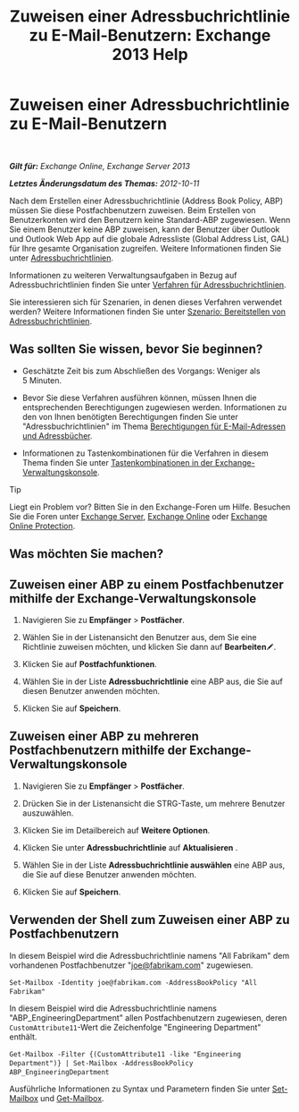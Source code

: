 ﻿---
title: 'Zuweisen einer Adressbuchrichtlinie zu E-Mail-Benutzern: Exchange 2013 Help'
TOCTitle: Zuweisen einer Adressbuchrichtlinie zu E-Mail-Benutzern
ms:assetid: bdfe6575-24c0-47d0-9cfb-ece910db248b
ms:mtpsurl: https://technet.microsoft.com/de-de/library/Hh529942(v=EXCHG.150)
ms:contentKeyID: 50476594
ms.date: 04/24/2018
mtps_version: v=EXCHG.150
ms.translationtype: HT
---

# Zuweisen einer Adressbuchrichtlinie zu E-Mail-Benutzern

 

_**Gilt für:** Exchange Online, Exchange Server 2013_

_**Letztes Änderungsdatum des Themas:** 2012-10-11_

Nach dem Erstellen einer Adressbuchrichtlinie (Address Book Policy, ABP) müssen Sie diese Postfachbenutzern zuweisen. Beim Erstellen von Benutzerkonten wird den Benutzern keine Standard-ABP zugewiesen. Wenn Sie einem Benutzer keine ABP zuweisen, kann der Benutzer über Outlook und Outlook Web App auf die globale Adressliste (Global Address List, GAL) für Ihre gesamte Organisation zugreifen. Weitere Informationen finden Sie unter [Adressbuchrichtlinien](https://review.docs.microsoft.com/de-de/exchange/address-books/address-book-policies/address-book-policies).

Informationen zu weiteren Verwaltungsaufgaben in Bezug auf Adressbuchrichtlinien finden Sie unter [Verfahren für Adressbuchrichtlinien](address-book-policy-procedures-exchange-2013-help.md).

Sie interessieren sich für Szenarien, in denen dieses Verfahren verwendet werden? Weitere Informationen finden Sie unter [Szenario: Bereitstellen von Adressbuchrichtlinien](scenario-deploying-https://docs.microsoft.com/de-de/exchange/address-books/address-book-policies/address-book-policies).

## Was sollten Sie wissen, bevor Sie beginnen?

  - Geschätzte Zeit bis zum Abschließen des Vorgangs: Weniger als 5 Minuten.

  - Bevor Sie diese Verfahren ausführen können, müssen Ihnen die entsprechenden Berechtigungen zugewiesen werden. Informationen zu den von Ihnen benötigten Berechtigungen finden Sie unter "Adressbuchrichtlinien" im Thema [Berechtigungen für E-Mail-Adressen und Adressbücher](email-address-and-address-book-permissions-exchange-2013-help.md).

  - Informationen zu Tastenkombinationen für die Verfahren in diesem Thema finden Sie unter [Tastenkombinationen in der Exchange-Verwaltungskonsole](keyboard-shortcuts-in-the-exchange-admin-center-exchange-online-protection-help.md).


> [!TIP]
> Liegt ein Problem vor? Bitten Sie in den Exchange-Foren um Hilfe. Besuchen Sie die Foren unter <A href="https://go.microsoft.com/fwlink/p/?linkid=60612">Exchange Server</A>, <A href="https://go.microsoft.com/fwlink/p/?linkid=267542">Exchange Online</A> oder <A href="https://go.microsoft.com/fwlink/p/?linkid=285351">Exchange Online Protection</A>.



## Was möchten Sie machen?

## Zuweisen einer ABP zu einem Postfachbenutzer mithilfe der Exchange-Verwaltungskonsole

1.  Navigieren Sie zu **Empfänger** \> **Postfächer**.

2.  Wählen Sie in der Listenansicht den Benutzer aus, dem Sie eine Richtlinie zuweisen möchten, und klicken Sie dann auf **Bearbeiten**![Bearbeitungssymbol](images/Bb124582.6f53ccb2-1f13-4c02-bea0-30690e6ea71d(EXCHG.150).gif "Bearbeitungssymbol").

3.  Klicken Sie auf **Postfachfunktionen**.

4.  Wählen Sie in der Liste **Adressbuchrichtlinie** eine ABP aus, die Sie auf diesen Benutzer anwenden möchten.

5.  Klicken Sie auf **Speichern**.

## Zuweisen einer ABP zu mehreren Postfachbenutzern mithilfe der Exchange-Verwaltungskonsole

1.  Navigieren Sie zu **Empfänger** \> **Postfächer**.

2.  Drücken Sie in der Listenansicht die STRG-Taste, um mehrere Benutzer auszuwählen.

3.  Klicken Sie im Detailbereich auf **Weitere Optionen**.

4.  Klicken Sie unter **Adressbuchrichtlinie** auf **Aktualisieren** .

5.  Wählen Sie in der Liste **Adressbuchrichtlinie auswählen** eine ABP aus, die Sie auf diese Benutzer anwenden möchten.

6.  Klicken Sie auf **Speichern**.

## Verwenden der Shell zum Zuweisen einer ABP zu Postfachbenutzern

In diesem Beispiel wird die Adressbuchrichtlinie namens "All Fabrikam" dem vorhandenen Postfachbenutzer "joe@fabrikam.com" zugewiesen.

    Set-Mailbox -Identity joe@fabrikam.com -AddressBookPolicy "All Fabrikam"

In diesem Beispiel wird die Adressbuchrichtlinie namens "ABP\_EngineeringDepartment" allen Postfachbenutzern zugewiesen, deren `CustomAttribute11`-Wert die Zeichenfolge "Engineering Department" enthält.

    Get-Mailbox -Filter {(CustomAttribute11 -like "Engineering Department")} | Set-Mailbox -AddressBookPolicy ABP_EngineeringDepartment

Ausführliche Informationen zu Syntax und Parametern finden Sie unter [Set-Mailbox](https://technet.microsoft.com/de-de/library/bb123981\(v=exchg.150\)) und [Get-Mailbox](https://technet.microsoft.com/de-de/library/bb123685\(v=exchg.150\)).

